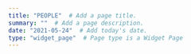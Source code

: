 ```yaml
---
title: "PEOPLE"  # Add a page title.
summary: ""  # Add a page description.
date: "2021-05-24"  # Add today's date.
type: "widget_page"  # Page type is a Widget Page
---
```

